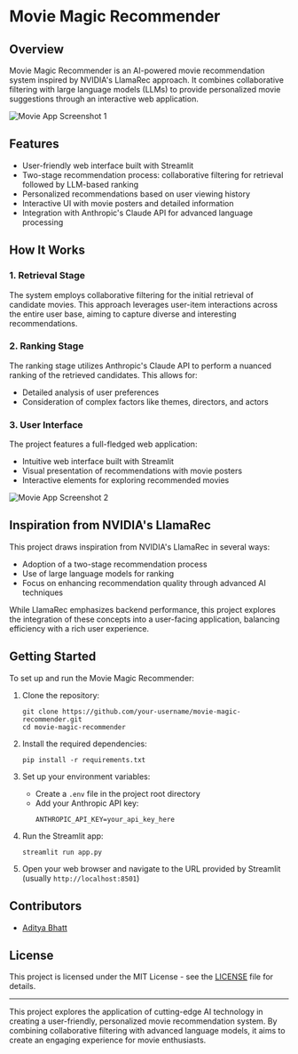 # Movie Magic Recommender

## Overview

Movie Magic Recommender is an AI-powered movie recommendation system inspired by NVIDIA's LlamaRec approach. It combines collaborative filtering with large language models (LLMs) to provide personalized movie suggestions through an interactive web application.

![Movie App Screenshot 1](https://saibaba9758140479.blob.core.windows.net/testimages/movie_app_1.PNG)

## Features

- User-friendly web interface built with Streamlit
- Two-stage recommendation process: collaborative filtering for retrieval followed by LLM-based ranking
- Personalized recommendations based on user viewing history
- Interactive UI with movie posters and detailed information
- Integration with Anthropic's Claude API for advanced language processing

## How It Works

### 1. Retrieval Stage

The system employs collaborative filtering for the initial retrieval of candidate movies. This approach leverages user-item interactions across the entire user base, aiming to capture diverse and interesting recommendations.

### 2. Ranking Stage

The ranking stage utilizes Anthropic's Claude API to perform a nuanced ranking of the retrieved candidates. This allows for:

- Detailed analysis of user preferences
- Consideration of complex factors like themes, directors, and actors

### 3. User Interface

The project features a full-fledged web application:

- Intuitive web interface built with Streamlit
- Visual presentation of recommendations with movie posters
- Interactive elements for exploring recommended movies

![Movie App Screenshot 2](https://saibaba9758140479.blob.core.windows.net/testimages/movie_app_2.PNG)

## Inspiration from NVIDIA's LlamaRec

This project draws inspiration from NVIDIA's LlamaRec in several ways:

- Adoption of a two-stage recommendation process
- Use of large language models for ranking
- Focus on enhancing recommendation quality through advanced AI techniques

While LlamaRec emphasizes backend performance, this project explores the integration of these concepts into a user-facing application, balancing efficiency with a rich user experience.

## Getting Started

To set up and run the Movie Magic Recommender:

1. Clone the repository:
   ```
   git clone https://github.com/your-username/movie-magic-recommender.git
   cd movie-magic-recommender
   ```

2. Install the required dependencies:
   ```
   pip install -r requirements.txt
   ```

3. Set up your environment variables:
   - Create a `.env` file in the project root directory
   - Add your Anthropic API key:
     ```
     ANTHROPIC_API_KEY=your_api_key_here
     ```

4. Run the Streamlit app:
   ```
   streamlit run app.py
   ```

5. Open your web browser and navigate to the URL provided by Streamlit (usually `http://localhost:8501`)

## Contributors

- [Aditya Bhatt](https://github.com/your-username)

## License

This project is licensed under the MIT License - see the [LICENSE](LICENSE) file for details.

---

This project explores the application of cutting-edge AI technology in creating a user-friendly, personalized movie recommendation system. By combining collaborative filtering with advanced language models, it aims to create an engaging experience for movie enthusiasts.
